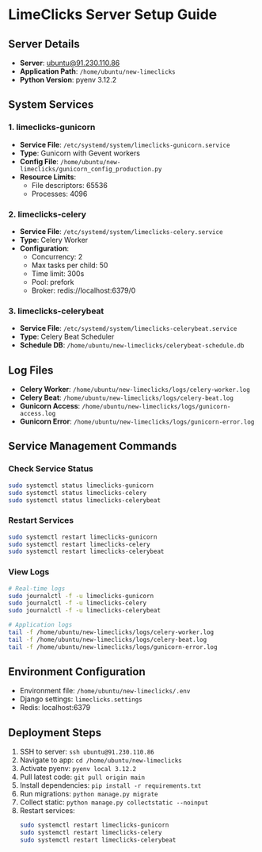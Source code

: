 # LimeClicks Server Setup Guide

## Server Details
- **Server**: ubuntu@91.230.110.86
- **Application Path**: `/home/ubuntu/new-limeclicks`
- **Python Version**: pyenv 3.12.2

## System Services

### 1. limeclicks-gunicorn
- **Service File**: `/etc/systemd/system/limeclicks-gunicorn.service`
- **Type**: Gunicorn with Gevent workers
- **Config File**: `/home/ubuntu/new-limeclicks/gunicorn_config_production.py`
- **Resource Limits**: 
  - File descriptors: 65536
  - Processes: 4096

### 2. limeclicks-celery
- **Service File**: `/etc/systemd/system/limeclicks-celery.service`
- **Type**: Celery Worker
- **Configuration**:
  - Concurrency: 2
  - Max tasks per child: 50
  - Time limit: 300s
  - Pool: prefork
  - Broker: redis://localhost:6379/0

### 3. limeclicks-celerybeat
- **Service File**: `/etc/systemd/system/limeclicks-celerybeat.service`
- **Type**: Celery Beat Scheduler
- **Schedule DB**: `/home/ubuntu/new-limeclicks/celerybeat-schedule.db`

## Log Files
- **Celery Worker**: `/home/ubuntu/new-limeclicks/logs/celery-worker.log`
- **Celery Beat**: `/home/ubuntu/new-limeclicks/logs/celery-beat.log`
- **Gunicorn Access**: `/home/ubuntu/new-limeclicks/logs/gunicorn-access.log`
- **Gunicorn Error**: `/home/ubuntu/new-limeclicks/logs/gunicorn-error.log`

## Service Management Commands

### Check Service Status
```bash
sudo systemctl status limeclicks-gunicorn
sudo systemctl status limeclicks-celery
sudo systemctl status limeclicks-celerybeat
```

### Restart Services
```bash
sudo systemctl restart limeclicks-gunicorn
sudo systemctl restart limeclicks-celery
sudo systemctl restart limeclicks-celerybeat
```

### View Logs
```bash
# Real-time logs
sudo journalctl -f -u limeclicks-gunicorn
sudo journalctl -f -u limeclicks-celery
sudo journalctl -f -u limeclicks-celerybeat

# Application logs
tail -f /home/ubuntu/new-limeclicks/logs/celery-worker.log
tail -f /home/ubuntu/new-limeclicks/logs/celery-beat.log
tail -f /home/ubuntu/new-limeclicks/logs/gunicorn-error.log
```

## Environment Configuration
- Environment file: `/home/ubuntu/new-limeclicks/.env`
- Django settings: `limeclicks.settings`
- Redis: localhost:6379

## Deployment Steps
1. SSH to server: `ssh ubuntu@91.230.110.86`
2. Navigate to app: `cd /home/ubuntu/new-limeclicks`
3. Activate pyenv: `pyenv local 3.12.2`
4. Pull latest code: `git pull origin main`
5. Install dependencies: `pip install -r requirements.txt`
6. Run migrations: `python manage.py migrate`
7. Collect static: `python manage.py collectstatic --noinput`
8. Restart services:
   ```bash
   sudo systemctl restart limeclicks-gunicorn
   sudo systemctl restart limeclicks-celery
   sudo systemctl restart limeclicks-celerybeat
   ```